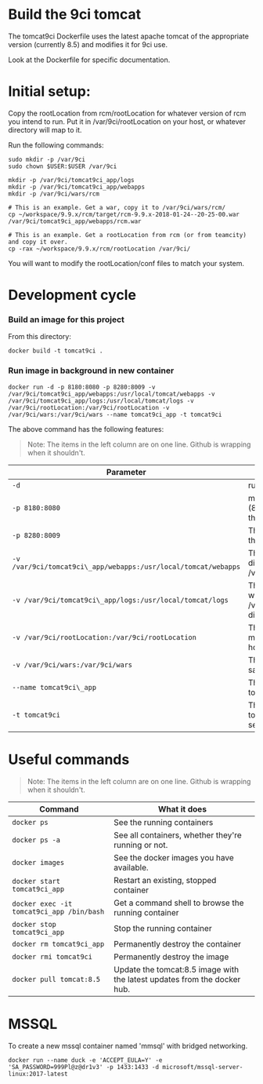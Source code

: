 # Build the 9ci tomcat

The tomcat9ci Dockerfile uses the latest apache tomcat of the appropriate version (currently 8.5) and modifies it for 9ci use.

Look at the Dockerfile for specific documentation.

# Initial setup:

Copy the rootLocation from rcm/rootLocation for whatever version of rcm you intend to run. Put it in /var/9ci/rootLocation on your host, or whatever directory will map to it.

Run the following commands:

```
sudo mkdir -p /var/9ci
sudo chown $USER:$USER /var/9ci

mkdir -p /var/9ci/tomcat9ci_app/logs
mkdir -p /var/9ci/tomcat9ci_app/webapps
mkdir -p /var/9ci/wars/rcm

# This is an example. Get a war, copy it to /var/9ci/wars/rcm/
cp ~/workspace/9.9.x/rcm/target/rcm-9.9.x-2018-01-24--20-25-00.war /var/9ci/tomcat9ci_app/webapps/rcm.war

# This is an example. Get a rootLocation from rcm (or from teamcity) and copy it over.
cp -rax ~/workspace/9.9.x/rcm/rootLocation /var/9ci/
```

You will want to modify the rootLocation/conf files to match your system.

# Development cycle

### Build an image for this project

From this directory:

```
docker build -t tomcat9ci .
```

### Run image in background in new container

```
docker run -d -p 8180:8080 -p 8280:8009 -v /var/9ci/tomcat9ci_app/webapps:/usr/local/tomcat/webapps -v /var/9ci/tomcat9ci_app/logs:/usr/local/tomcat/logs -v /var/9ci/rootLocation:/var/9ci/rootLocation -v /var/9ci/wars:/var/9ci/wars --name tomcat9ci_app -t tomcat9ci
```

The above command has the following features:

>Note: The items in the left column are on one line. Github is wrapping when it shouldn't.

Parameter                                                      | Comments
---------------------------------------------------------------|----------------------
`-d`                                                           | run as a background process
`-p 8180:8080`                                                 | map the http docker image port (8080) to 8180 on the host for this container.
`-p 8280:8009`                                                 | The AJP port maps to 8280 on the host for this container.
`-v /var/9ci/tomcat9ci\_app/webapps:/usr/local/tomcat/webapps` | This container's webapps directory will be at /var/9ci/tomcat9ci\_app/webapps
`-v /var/9ci/tomcat9ci\_app/logs:/usr/local/tomcat/logs`       | This container's logs directory will be at /var/9ci/tomcat9ci\_app/logs directory on the host.
`-v /var/9ci/rootLocation:/var/9ci/rootLocation`               | This container's rootLocation will map to the same location on the host.
`-v /var/9ci/wars:/var/9ci/wars`                               | The wars directory maps to the same location on the host.
`--name tomcat9ci\_app`                                        | The name of this container is tomcat9ci\_app.
`-t tomcat9ci`                                                 | The image to build from is tomcat9ci made in the previous section.


# Useful commands

>Note: The items in the left column are on one line. Github is wrapping when it shouldn't.

Command                                     | What it does
--------------------------------------------|-----------------------------------------
`docker ps`                                 | See the running containers
`docker ps -a`                              | See all containers, whether they're running or not.
`docker images`                             | See the docker images you have available.
`docker start tomcat9ci_app`                | Restart an existing, stopped container
`docker exec -it tomcat9ci_app /bin/bash`   | Get a command shell to browse the running container
`docker stop tomcat9ci_app`                 | Stop the running container
`docker rm tomcat9ci_app`                   | Permanently destroy the container
`docker rmi tomcat9ci`                      | Permanently destroy the image
`docker pull tomcat:8.5`                    | Update the tomcat:8.5 image with the latest updates from the docker hub.

# MSSQL

To create a new mssql container named 'mmsql' with bridged networking.

```
docker run --name duck -e 'ACCEPT_EULA=Y' -e 'SA_PASSWORD=999Pl@z@dr1v3' -p 1433:1433 -d microsoft/mssql-server-linux:2017-latest
```


